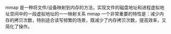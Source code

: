 mmap 是一种将文件/设备映射到内存的方法，实现文件的磁盘地址和进程虚拟地址空间中的一段虚拟地址的一一映射关系
mmap 一个非常重要的特性是：减少内存的拷贝次数，特别适合读写频繁的场景，既减少了内存拷贝次数，提高效率，又简化了操作。